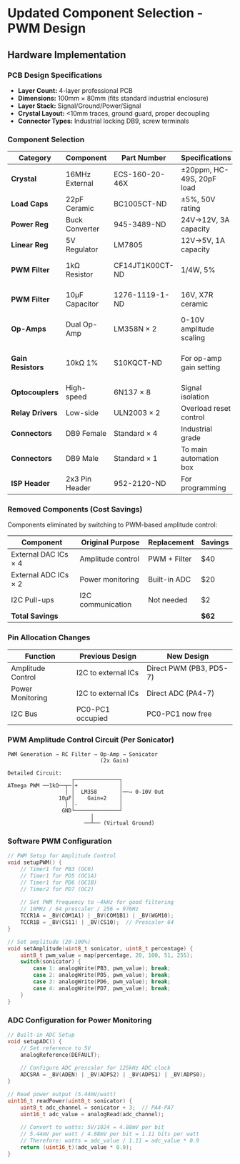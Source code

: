 # Updated Component Selection - PWM Design

## Hardware Implementation

### PCB Design Specifications

- **Layer Count:** 4-layer professional PCB
- **Dimensions:** 100mm × 80mm (fits standard industrial enclosure)
- **Layer Stack:** Signal/Ground/Power/Signal
- **Crystal Layout:** <10mm traces, ground guard, proper decoupling
- **Connector Types:** Industrial locking DB9, screw terminals

### Component Selection

| Category | Component | Part Number | Specifications | Notes |
|----------|-----------|-------------|----------------|-------|
| **Crystal** | 16MHz External | ECS-160-20-46X | ±20ppm, HC-49S, 20pF load | No change |  
| **Load Caps** | 22pF Ceramic | BC1005CT-ND | ±5%, 50V rating | No change |
| **Power Reg** | Buck Converter | 945-3489-ND | 24V→12V, 3A capacity | No change |
| **Linear Reg** | 5V Regulator | LM7805 | 12V→5V, 1A capacity | No change |
| **PWM Filter** | 1kΩ Resistor | CF14JT1K00CT-ND | 1/4W, 5% | **NEW: 4x for PWM filters** |
| **PWM Filter** | 10µF Capacitor | 1276-1119-1-ND | 16V, X7R ceramic | **NEW: 4x for PWM filters** |
| **Op-Amps** | Dual Op-Amp | LM358N × 2 | 0-10V amplitude scaling | **REDUCED: Only 2 needed** |
| **Gain Resistors** | 10kΩ 1% | S10KQCT-ND | For op-amp gain setting | **NEW: 8x for precise gain** |
| **Optocouplers** | High-speed | 6N137 × 8 | Signal isolation | No change |
| **Relay Drivers** | Low-side | ULN2003 × 2 | Overload reset control | No change |
| **Connectors** | DB9 Female | Standard × 4 | Industrial grade | No change |
| **Connectors** | DB9 Male | Standard × 1 | To main automation box | No change |
| **ISP Header** | 2x3 Pin Header | 952-2120-ND | For programming | No change |


### Removed Components (Cost Savings)

Components eliminated by switching to PWM-based amplitude control:

| Component | Original Purpose | Replacement | Savings |
|-----------|-----------------|-------------|---------|
| External DAC ICs × 4 | Amplitude control | PWM + Filter | $40 |
| External ADC ICs × 2 | Power monitoring | Built-in ADC | $20 |
| I2C Pull-ups | I2C communication | Not needed | $2 |
| **Total Savings** | | | **$62** |

### Pin Allocation Changes

| Function | Previous Design | New Design |
|----------|----------------|------------|
| Amplitude Control | I2C to external ICs | Direct PWM (PB3, PD5-7) |
| Power Monitoring | I2C to external ICs | Direct ADC (PA4-7) |
| I2C Bus | PC0-PC1 occupied | PC0-PC1 now free |

### PWM Amplitude Control Circuit (Per Sonicator)

```text
PWM Generation → RC Filter → Op-Amp → Sonicator
                             (2x Gain)

Detailed Circuit:
                    ┌──────────────┐
ATmega PWM ──1kΩ──┬─│+             │
                  │ │  LM358       │──→ 0-10V Out
                10µF│    Gain=2    │
                  │ │-             │
                 GND└──────────────┘
                          │
                        ──┴── (Virtual Ground)
```

### Software PWM Configuration

```cpp
// PWM Setup for Amplitude Control
void setupPWM() {
    // Timer1 for PB3 (OC0)
    // Timer1 for PD5 (OC1A)
    // Timer1 for PD6 (OC1B)
    // Timer2 for PD7 (OC2)
    
    // Set PWM frequency to ~4kHz for good filtering
    // 16MHz / 64 prescaler / 256 = 976Hz
    TCCR1A = _BV(COM1A1) | _BV(COM1B1) | _BV(WGM10);
    TCCR1B = _BV(CS11) | _BV(CS10);  // Prescaler 64
}

// Set amplitude (20-100%)
void setAmplitude(uint8_t sonicator, uint8_t percentage) {
    uint8_t pwm_value = map(percentage, 20, 100, 51, 255);
    switch(sonicator) {
        case 1: analogWrite(PB3, pwm_value); break;
        case 2: analogWrite(PD5, pwm_value); break;
        case 3: analogWrite(PD6, pwm_value); break;
        case 4: analogWrite(PD7, pwm_value); break;
    }
}
```

### ADC Configuration for Power Monitoring

```cpp
// Built-in ADC Setup
void setupADC() {
    // Set reference to 5V
    analogReference(DEFAULT);
    
    // Configure ADC prescaler for 125kHz ADC clock
    ADCSRA = _BV(ADEN) | _BV(ADPS2) | _BV(ADPS1) | _BV(ADPS0);
}

// Read power output (5.44mV/watt)
uint16_t readPower(uint8_t sonicator) {
    uint8_t adc_channel = sonicator + 3;  // PA4-PA7
    uint16_t adc_value = analogRead(adc_channel);
    
    // Convert to watts: 5V/1024 = 4.88mV per bit
    // 5.44mV per watt / 4.88mV per bit = 1.11 bits per watt
    // Therefore: watts = adc_value / 1.11 = adc_value * 0.9
    return (uint16_t)(adc_value * 0.9);
}
```
